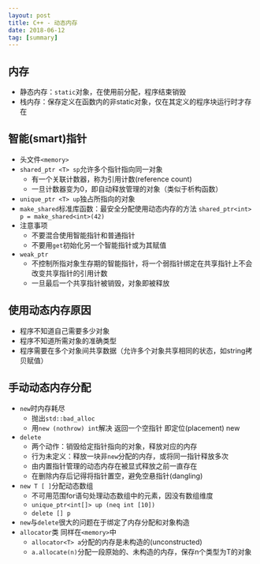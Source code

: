 ```yaml
---
layout: post
title: C++ - 动态内存
date: 2018-06-12
tag: [summary]
---
```

## 内存
* 静态内存：`static`对象，在使用前分配，程序结束销毁
* 栈内存：保存定义在函数内的非static对象，仅在其定义的程序块运行时才存在
## 智能(smart)指针
* 头文件`<memory>`
* `shared_ptr <T> sp`允许多个指针指向同一对象
	* 有一个关联计数器，称为引用计数(reference count)
	* 一旦计数器变为0，即自动释放管理的对象（类似于析构函数）
* `unique_ptr <T> up`独占所指向的对象
* `make_shared`标准库函数：最安全分配使用动态内存的方法 `shared_ptr<int> p = make_shared<int>(42)`
* 注意事项
	* 不要混合使用智能指针和普通指针
	* 不要用`get`初始化另一个智能指针或为其赋值
* `weak_ptr`
	* 不控制所指对象生存期的智能指针，将一个弱指针绑定在共享指针上不会改变共享指针的引用计数
	* 一旦最后一个共享指针被销毁，对象即被释放
## 使用动态内存原因
* 程序不知道自己需要多少对象
* 程序不知道所需对象的准确类型
* 程序需要在多个对象间共享数据（允许多个对象共享相同的状态，如string拷贝赋值）
## 手动动态内存分配
* `new`时内存耗尽
	* 抛出`std::bad_alloc`
	* 用`new (nothrow) int`解决 返回一个空指针 即定位(placement) new
* `delete`
	* 两个动作：销毁给定指针指向的对象，释放对应的内存
	* 行为未定义：释放一块非`new`分配的内存，或将同一指针释放多次
	* 由内置指针管理的动态内存在被显式释放之前一直存在
	* 在删除内存后记得将指针置空，避免空悬指针(dangling)
* `new T [ ]`分配动态数组
	* 不可用范围for语句处理动态数组中的元素，因没有数组维度
	* `unique_ptr<int[]> up (neq int [10])`
	* `delete [] p`
* `new`与`delete`很大的问题在于绑定了内存分配和对象构造
* `allocator`类 同样在`<memory>`中
	* `allocator<T> a`分配的内存是未构造的(unconstructed)
	* `a.allocate(n)`分配一段原始的、未构造的内存，保存n个类型为T的对象